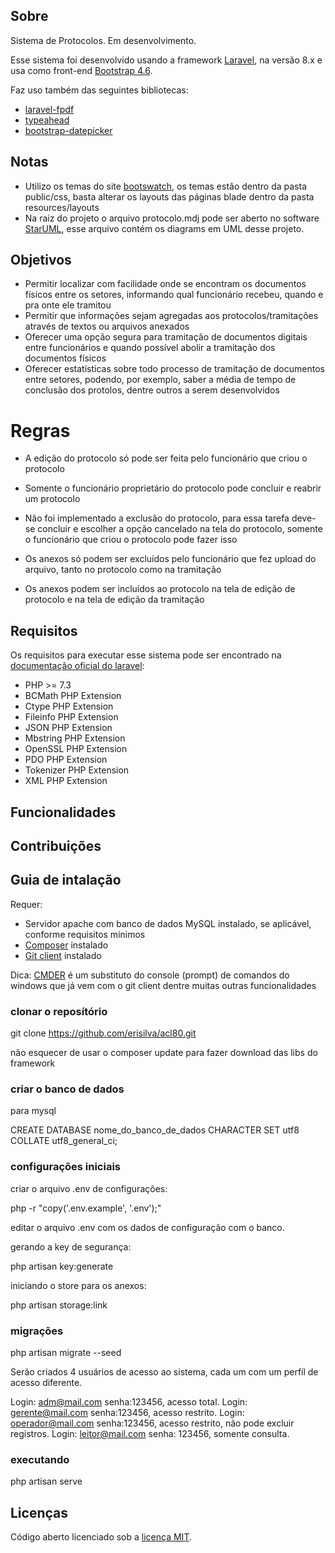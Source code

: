 ## Sobre

Sistema de Protocolos. Em desenvolvimento. 

Esse sistema foi desenvolvido usando a framework [Laravel](https://laravel.com/), na versão 8.x e usa como front-end [Bootstrap 4.6](https://getbootstrap.com/).

Faz uso também das seguintes bibliotecas:

- [laravel-fpdf](https://github.com/codedge/laravel-fpdf)
- [typeahead](https://github.com/corejavascript/typeahead.js)
- [bootstrap-datepicker](https://github.com/uxsolutions/bootstrap-datepicker)

## Notas
- Utilizo os temas do site [bootswatch](https://bootswatch.com/), os temas estão dentro da pasta public/css, basta alterar os layouts das páginas blade dentro da pasta resources/layouts
- Na raiz do projeto o arquivo protocolo.mdj pode ser aberto no software [StarUML](https://staruml.io/), esse arquivo contém os diagrams em UML desse projeto.

## Objetivos

- Permitir localizar com facilidade onde se encontram os documentos físicos entre os setores, informando qual funcionário recebeu, quando e pra onte ele tramitou
- Permitir que informações sejam agregadas aos protocolos/tramitações através de textos ou arquivos anexados
- Oferecer uma opção segura para tramitação de documentos digitais entre funcionários e quando possível abolir a tramitação dos documentos físicos
- Oferecer estatísticas sobre todo processo de tramitação de documentos entre setores, podendo, por exemplo, saber a média de tempo de conclusão dos protolos, dentre outros a serem desenvolvidos

# Regras

- A edição do protocolo só pode ser feita pelo funcionário que criou o protocolo
- Somente o funcionário proprietário do protocolo pode concluir e reabrir um protocolo
- Não foi implementado a exclusão do protocolo, para essa tarefa deve-se concluir e escolher a opção cancelado na tela do protocolo, somente o funcionário que criou o protocolo pode fazer isso

- Os anexos só podem ser excluídos pelo funcionário que fez upload do arquivo, tanto no protocolo como na tramitação
- Os anexos podem ser incluídos ao protocolo na tela de edição de protocolo e na tela de edição da tramitação

## Requisitos

Os requisitos para executar esse sistema pode ser encontrado na [documentação oficial do laravel](https://laravel.com/docs/8.x):

- PHP >= 7.3
- BCMath PHP Extension
- Ctype PHP Extension
- Fileinfo PHP Extension
- JSON PHP Extension
- Mbstring PHP Extension
- OpenSSL PHP Extension
- PDO PHP Extension
- Tokenizer PHP Extension
- XML PHP Extension

## Funcionalidades


## Contribuições


## Guia de intalação

Requer:

- Servidor apache com banco de dados MySQL instalado, se aplicável, conforme requisitos mínimos
- [Composer](https://getcomposer.org/download/) instalado
- [Git client](https://git-scm.com/downloads) instalado

Dica: [CMDER](https://cmder.net/) é um substituto do console (prompt) de comandos do windows que já vem com o git client dentre muitas outras funcionalidades

### clonar o reposítório

git clone https://github.com/erisilva/acl80.git

não esquecer de usar o composer update para fazer download das libs do framework

### criar o banco de dados

para mysql

CREATE DATABASE nome_do_banco_de_dados CHARACTER SET utf8 COLLATE utf8_general_ci;

### configurações iniciais

criar o arquivo .env de configurações:

php -r "copy('.env.example', '.env');"

editar o arquivo .env com os dados de configuração com o banco.

gerando a key de segurança:

php artisan key:generate

iniciando o store para os anexos:

php artisan storage:link

### migrações

php artisan migrate --seed

Serão criados 4 usuários de acesso ao sistema, cada um com um perfíl de acesso diferente.

Login: adm@mail.com senha:123456, acesso total.
Login: gerente@mail.com senha:123456, acesso restrito.
Login: operador@mail.com senha:123456, acesso restrito, não pode excluir registros.
Login: leitor@mail.com senha: 123456, somente consulta.

### executando

php artisan serve

## Licenças

Código aberto licenciado sob a [licença MIT](https://opensource.org/licenses/MIT).